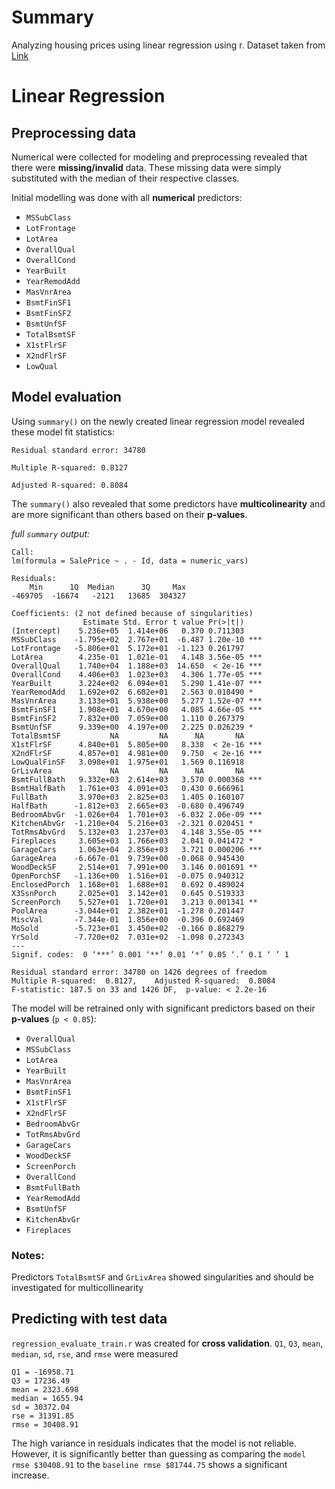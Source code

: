 # Summary

Analyzing housing prices using linear regression using r. Dataset taken from [Link](https://www.kaggle.com/c/house-prices-advanced-regression-techniques/overview)

# Linear Regression

## Preprocessing data

Numerical were collected for modeling and preprocessing revealed that there were **missing/invalid** data. These missing data were simply substituted with the median of their respective classes.

Initial modelling was done with all **numerical** predictors:

- `MSSubClass`
- `LotFrontage`
- `LotArea`
- `OverallQual`
- `OverallCond`
- `YearBuilt`
- `YearRemodAdd`
- `MasVnrArea`
- `BsmtFinSF1`
- `BsmtFinSF2`
- `BsmtUnfSF`
- `TotalBsmtSF`
- `X1stFlrSF`
- `X2ndFlrSF`
- `LowQual`

## Model evaluation

Using `summary()` on the newly created linear regression model revealed these model fit statistics:

```
Residual standard error: 34780

Multiple R-squared: 0.8127

Adjusted R-squared: 0.8084
```

The `summary()` also revealed that some predictors have **multicolinearity** and are more significant than others based on their **p-values**.

_full `summary` output:_

```
Call:
lm(formula = SalePrice ~ . - Id, data = numeric_vars)

Residuals:
    Min      1Q  Median      3Q     Max
-469705  -16674   -2121   13685  304327

Coefficients: (2 not defined because of singularities)
                Estimate Std. Error t value Pr(>|t|)
(Intercept)    5.236e+05  1.414e+06   0.370 0.711303
MSSubClass    -1.795e+02  2.767e+01  -6.487 1.20e-10 ***
LotFrontage   -5.806e+01  5.172e+01  -1.123 0.261797
LotArea        4.235e-01  1.021e-01   4.148 3.56e-05 ***
OverallQual    1.740e+04  1.188e+03  14.650  < 2e-16 ***
OverallCond    4.406e+03  1.023e+03   4.306 1.77e-05 ***
YearBuilt      3.224e+02  6.094e+01   5.290 1.41e-07 ***
YearRemodAdd   1.692e+02  6.602e+01   2.563 0.010490 *
MasVnrArea     3.133e+01  5.938e+00   5.277 1.52e-07 ***
BsmtFinSF1     1.908e+01  4.670e+00   4.085 4.66e-05 ***
BsmtFinSF2     7.832e+00  7.059e+00   1.110 0.267379
BsmtUnfSF      9.339e+00  4.197e+00   2.225 0.026239 *
TotalBsmtSF           NA         NA      NA       NA
X1stFlrSF      4.840e+01  5.805e+00   8.338  < 2e-16 ***
X2ndFlrSF      4.857e+01  4.981e+00   9.750  < 2e-16 ***
LowQualFinSF   3.098e+01  1.975e+01   1.569 0.116918
GrLivArea             NA         NA      NA       NA
BsmtFullBath   9.332e+03  2.614e+03   3.570 0.000368 ***
BsmtHalfBath   1.761e+03  4.091e+03   0.430 0.666961
FullBath       3.970e+03  2.825e+03   1.405 0.160107
HalfBath      -1.812e+03  2.665e+03  -0.680 0.496749
BedroomAbvGr  -1.026e+04  1.701e+03  -6.032 2.06e-09 ***
KitchenAbvGr  -1.210e+04  5.216e+03  -2.321 0.020451 *
TotRmsAbvGrd   5.132e+03  1.237e+03   4.148 3.55e-05 ***
Fireplaces     3.605e+03  1.766e+03   2.041 0.041472 *
GarageCars     1.063e+04  2.856e+03   3.721 0.000206 ***
GarageArea    -6.667e-01  9.739e+00  -0.068 0.945430
WoodDeckSF     2.514e+01  7.991e+00   3.146 0.001691 **
OpenPorchSF   -1.136e+00  1.516e+01  -0.075 0.940312
EnclosedPorch  1.168e+01  1.688e+01   0.692 0.489024
X3SsnPorch     2.025e+01  3.142e+01   0.645 0.519333
ScreenPorch    5.527e+01  1.720e+01   3.213 0.001341 **
PoolArea      -3.044e+01  2.382e+01  -1.278 0.201447
MiscVal       -7.344e-01  1.856e+00  -0.396 0.692469
MoSold        -5.723e+01  3.450e+02  -0.166 0.868279
YrSold        -7.720e+02  7.031e+02  -1.098 0.272343
---
Signif. codes:  0 ‘***’ 0.001 ‘**’ 0.01 ‘*’ 0.05 ‘.’ 0.1 ‘ ’ 1

Residual standard error: 34780 on 1426 degrees of freedom
Multiple R-squared:  0.8127,	Adjusted R-squared:  0.8084
F-statistic: 187.5 on 33 and 1426 DF,  p-value: < 2.2e-16

```

The model will be retrained only with significant predictors based on their **p-values** (`p < 0.05`):

- `OverallQual`
- `MSSubClass`
- `LotArea`
- `YearBuilt`
- `MasVnrArea`
- `BsmtFinSF1`
- `X1stFlrSF`
- `X2ndFlrSF`
- `BedroomAbvGr`
- `TotRmsAbvGrd`
- `GarageCars`
- `WoodDeckSF`
- `ScreenPorch`
- `OverallCond`
- `BsmtFullBath`
- `YearRemodAdd`
- `BsmtUnfSF`
- `KitchenAbvGr`
- `Fireplaces`

### Notes:

Predictors `TotalBsmtSF` and `GrLivArea` showed singularities and should be investigated for multicollinearity

## Predicting with test data

`regression_evaluate_train.r` was created for **cross validation**. `Q1`, `Q3`, `mean`, `median`, `sd`, `rse`, and `rmse` were measured

```
Q1 = -16958.71
Q3 = 17236.49
mean = 2323.698
median = 1655.94
sd = 30372.04
rse = 31391.85
rmse = 30408.91
```

The high variance in residuals indicates that the model is not reliable. However, it is significantly better than guessing as comparing the `model rmse $30408.91` to the `baseline rmse $81744.75` shows a significant increase.
